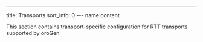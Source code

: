 ---
title: Transports
sort_info: 0
--- name:content

This section contains transport-specific configuration for RTT transports
supported by oroGen

